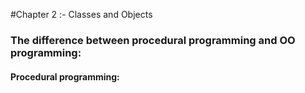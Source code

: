 #Chapter 2 :- Classes and Objects
### The difference between procedural programming and OO programming:

#### Procedural programming:
